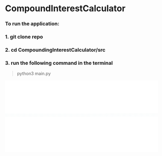 # CompoundInterestCalculator

### To run the application:

### 1. git clone repo

### 2. cd CompoundingInterestCalculator/src

### 3. run the following command in the terminal

 > python3 main.py
 
 ![screenshot](https://github.com/jeromez0/CompoundingInterestCalculator/blob/main/public/AppScreenshot.png)
 


